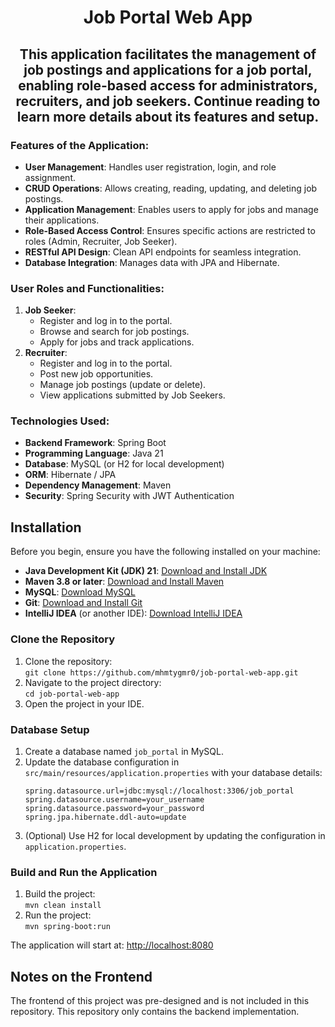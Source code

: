 # <p align="center">Job Portal Web App</p>

## <p align="center">This application facilitates the management of job postings and applications for a job portal, enabling role-based access for administrators, recruiters, and job seekers. Continue reading to learn more details about its features and setup.</p>

### Features of the Application:
- **User Management**: Handles user registration, login, and role assignment.
- **CRUD Operations**: Allows creating, reading, updating, and deleting job postings.
- **Application Management**: Enables users to apply for jobs and manage their applications.
- **Role-Based Access Control**: Ensures specific actions are restricted to roles (Admin, Recruiter, Job Seeker).
- **RESTful API Design**: Clean API endpoints for seamless integration.
- **Database Integration**: Manages data with JPA and Hibernate.

### User Roles and Functionalities:
1. **Job Seeker**:
   - Register and log in to the portal.
   - Browse and search for job postings.
   - Apply for jobs and track applications.
2. **Recruiter**:
   - Register and log in to the portal.
   - Post new job opportunities.
   - Manage job postings (update or delete).
   - View applications submitted by Job Seekers.

### Technologies Used:
- **Backend Framework**: Spring Boot
- **Programming Language**: Java 21
- **Database**: MySQL (or H2 for local development)
- **ORM**: Hibernate / JPA
- **Dependency Management**: Maven
- **Security**: Spring Security with JWT Authentication

## Installation

Before you begin, ensure you have the following installed on your machine:
- **Java Development Kit (JDK) 21**: [Download and Install JDK](https://www.oracle.com/java/technologies/javase-jdk21-downloads.html)
- **Maven 3.8 or later**: [Download and Install Maven](https://maven.apache.org/install.html)
- **MySQL**: [Download MySQL](https://www.mysql.com/downloads/)
- **Git**: [Download and Install Git](https://git-scm.com/book/en/v2/Getting-Started-Installing-Git)
- **IntelliJ IDEA** (or another IDE): [Download IntelliJ IDEA](https://www.jetbrains.com/idea/download/)

### Clone the Repository

1. Clone the repository:  
   `git clone https://github.com/mhmtygmr0/job-portal-web-app.git`
2. Navigate to the project directory:  
   `cd job-portal-web-app`
3. Open the project in your IDE.

### Database Setup

1. Create a database named `job_portal` in MySQL.
2. Update the database configuration in `src/main/resources/application.properties` with your database details:
   ```properties
   spring.datasource.url=jdbc:mysql://localhost:3306/job_portal
   spring.datasource.username=your_username
   spring.datasource.password=your_password
   spring.jpa.hibernate.ddl-auto=update
   ```
3. (Optional) Use H2 for local development by updating the configuration in `application.properties`.

### Build and Run the Application

1. Build the project:  
   `mvn clean install`
2. Run the project:  
   `mvn spring-boot:run`

The application will start at: [http://localhost:8080](http://localhost:8080)

## Notes on the Frontend

The frontend of this project was pre-designed and is not included in this repository. This repository only contains the backend implementation.
